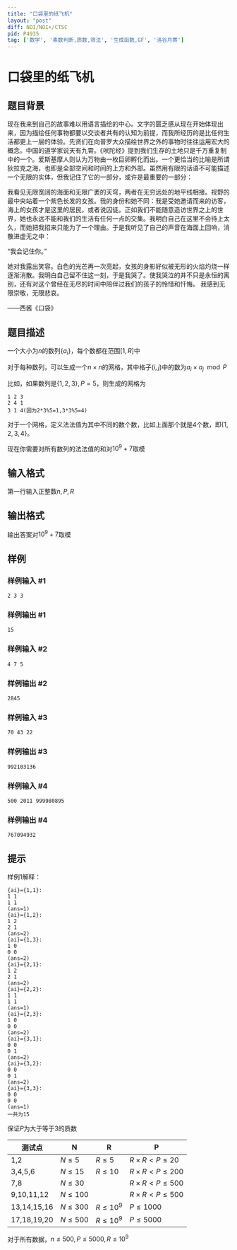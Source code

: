 ```yaml
---
title: "口袋里的纸飞机"
layout: "post"
diff: NOI/NOI+/CTSC
pid: P4935
tag: ['数学', '素数判断,质数,筛法', '生成函数,GF', '洛谷月赛']
---
```

# 口袋里的纸飞机
## 题目背景

现在我来到自己的故事难以用语言描绘的中心。文字的匮乏感从现在开始体现出来，因为描绘任何事物都要以交谈者共有的认知为前提，而我所经历的是比任何生活都更上一层的体验。先贤们在向普罗大众描绘世界之外的事物时往往运用宏大的概念。中国的道学家说天有九霄。《吠陀经》提到我们生存的土地只是千万重复制中的一个。爱斯基摩人则认为万物由一枚巨卵孵化而出。一个更恰当的比喻是所谓狄拉克之海，也即是全部空间和时间的上方和外部。虽然用有限的话语不可能描述一个无限的实体，但我记住了它的一部分，或许是最重要的一部分：


我看见无限宽阔的海面和无限广袤的天穹，两者在无穷远处的地平线相接。视野的最中央站着一个紫色长发的女孩。我的身份和她不同：我是受她邀请而来的访客，海上的女孩才是这里的居民，或者说囚徒。正如我们不能随意造访世界之上的世界，她也永远不能和我们的生活有任何一点的交集。我明白自己在这里不会待上太久，而她把我招来只能为了一个理由。于是我听见了自己的声音在海面上回响，消散进虚无之中：


“我会记住你。”


她对我露出笑容。白色的光芒再一次亮起，女孩的身影好似被无形的火焰灼烧一样逐渐消散。我明白自己留不住这一刻，于是我哭了。使我哭泣的并不只是永恒的离别，还有对这个曾经在无尽的时间中陪伴过我们的孩子的怜惜和忏悔。
我感到无限崇敬，无限悲哀。


——西酱《口袋》
## 题目描述

一个大小为$n$的数列$\{a_i\}$，每个数都在范围$[1,R]$中

对于每种数列，可以生成一个$n\times n$的网格，其中格子$(i,j)$中的数为$a_i\times a_j \mod P$

比如，如果数列是$\{1,2,3\},P=5$，则生成的网格为
```
1 2 3
2 4 1
3 1 4(因为2*3%5=1,3*3%5=4)
```

对于一个网格，定义法法值为其中不同的数个数，比如上面那个就是4个数，即$\{1,2,3,4\}$。

现在你需要对所有数列的法法值的和对$10^9+7$取模
## 输入格式

第一行输入正整数$n,P,R$
## 输出格式

输出答案对$10^9+7$取模
## 样例

### 样例输入 #1
```
2 3 3
```
### 样例输出 #1
```
15
```
### 样例输入 #2
```
4 7 5
```
### 样例输出 #2
```
2845
```
### 样例输入 #3
```
70 43 22
```
### 样例输出 #3
```
992103136
```
### 样例输入 #4
```
500 2011 999980895
```
### 样例输出 #4
```
767094932
```
## 提示

样例1解释：
```
{ai}={1,1}:
1 1
1 1
(ans=1)
{ai}={1,2}:
1 2
2 1
(ans=2)
{ai}={1,3}:
1 0
0 0
(ans=2)
{ai}={2,1}:
1 2
2 1
(ans=2)
{ai}={2,2}:
1 1
1 1
(ans=1)
{ai}={2,3}:
1 0
0 0
(ans=2)
{ai}={3,1}:
0 0
0 1
(ans=2)
{ai}={3,2}:
0 0
0 1
(ans=2)
{ai}={3,3}:
0 0
0 0
(ans=1)
一共为15
```


保证$P$为大于等于3的质数

|测试点|N|R|P|
|---|---|---|---|
|1,2|$N\leq 5$|$R\leq 5$|$R\times R<P\leq 20$|
|3,4,5,6|$N\leq 15$|$R\leq 10$|$R\times R<P\leq 200$|
|7,8|$N\leq 30$| |$R\times R<P\leq 500$|
|9,10,11,12|$N\leq 100$| |$R\times R<P\leq 500$|
|13,14,15,16|$N\leq 300$|$R\leq 10^9$|$P\leq 1000$|
|17,18,19,20|$N\leq 500$|$R\leq 10^9$|$P\leq 5000$|

对于所有数据，$n\leq 500,P\leq 5000,R\leq 10^9$
